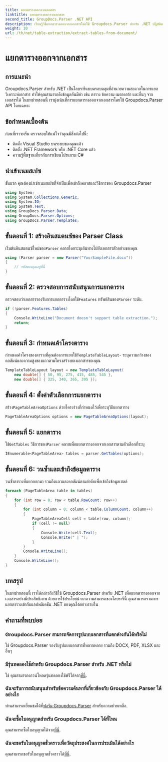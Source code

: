 ```yaml
---
title: แยกตารางออกจากเอกสาร
linktitle: แยกตารางออกจากเอกสาร
second_title: GroupDocs.Parser .NET API
description: เรียนรู้วิธีแยกตารางออกจากเอกสารโดยใช้ Groupdocs.Parser สำหรับ .NET ปฏิบัติตามคำแนะนำโดยละเอียดเกี่ยวกับการผสานรวมฟังก์ชันการทำงานนี้
weight: 10
url: /th/net/table-extraction/extract-tables-from-document/
---
```


# แยกตารางออกจากเอกสาร

## การแนะนำ
Groupdocs.Parser สำหรับ .NET เป็นไลบรารีแบบครอบคลุมที่อำนวยความสะดวกในการแยกวิเคราะห์เอกสาร ทำให้คุณสามารถดึงข้อมูลอันมีค่า เช่น ตาราง ข้อความ เมตาดาต้า และอื่นๆ จากเอกสารได้ ในบทช่วยสอนนี้ เรามุ่งเน้นที่การแยกตารางออกจากเอกสารโดยใช้ Groupdocs.Parser API โดยเฉพาะ
## ข้อกำหนดเบื้องต้น
ก่อนที่เราจะเริ่ม ตรวจสอบให้แน่ใจว่าคุณมีสิ่งต่อไปนี้:
- ติดตั้ง Visual Studio บนระบบของคุณแล้ว
- ติดตั้ง .NET Framework หรือ .NET Core แล้ว
- ความรู้พื้นฐานเกี่ยวกับการเขียนโปรแกรม C#

## นำเข้าเนมสเปซ
ขั้นแรก คุณต้องนำเข้าเนมสเปซที่จำเป็นเพื่อเข้าถึงคลาสและวิธีการของ Groupdocs.Parser
```csharp
using System;
using System.Collections.Generic;
using System.IO;
using System.Text;
using GroupDocs.Parser.Data;
using GroupDocs.Parser.Options;
using GroupDocs.Parser.Templates;
```
## ขั้นตอนที่ 1: สร้างอินสแตนซ์ของ Parser Class
 เริ่มต้นอินสแตนซ์ใหม่ของ`Parser` คลาสโดยระบุเส้นทางไปยังเอกสารตัวอย่างของคุณ
```csharp
using (Parser parser = new Parser("YourSampleFile.docx"))
{
    // รหัสของคุณอยู่ที่นี่
}
```
## ขั้นตอนที่ 2: ตรวจสอบการสนับสนุนการแยกตาราง
 ตรวจสอบว่าเอกสารรองรับการแยกตารางโดยใช้`Features` ทรัพย์สินของ`Parser` ระดับ.
```csharp
if (!parser.Features.Tables)
{
    Console.WriteLine("Document doesn't support table extraction.");
    return;
}
```
## ขั้นตอนที่ 3: กำหนดเค้าโครงตาราง
กำหนดเค้าโครงของตารางที่คุณต้องการแยกใช้`TemplateTableLayout`- ระบุความกว้างของคอลัมน์และความสูงของแถวตามโครงสร้างของเอกสารของคุณ
```csharp
TemplateTableLayout layout = new TemplateTableLayout(
    new double[] { 50, 95, 275, 415, 485, 545 },
    new double[] { 325, 340, 365, 395 });
```
## ขั้นตอนที่ 4: ตั้งค่าตัวเลือกการแยกตาราง
 สร้าง`PageTableAreaOptions` ด้วยโครงร่างที่กำหนดไว้เพื่อระบุวิธีแยกตาราง
```csharp
PageTableAreaOptions options = new PageTableAreaOptions(layout);
```
## ขั้นตอนที่ 5: แยกตาราง
 ใช้`GetTables` วิธีการของ`Parser` คลาสเพื่อแยกตารางออกจากเอกสารตามตัวเลือกที่ระบุ
```csharp
IEnumerable<PageTableArea> tables = parser.GetTables(options);
```
## ขั้นตอนที่ 6: วนซ้ำและเข้าถึงข้อมูลตาราง
วนซ้ำตารางที่แยกออกมา รวมถึงแถวและคอลัมน์ตามลำดับเพื่อเข้าถึงข้อมูลเซลล์
```csharp
foreach (PageTableArea table in tables)
{
    for (int row = 0; row < table.RowCount; row++)
    {
        for (int column = 0; column < table.ColumnCount; column++)
        {
            PageTableAreaCell cell = table[row, column];
            if (cell != null)
            {
                Console.Write(cell.Text);
                Console.Write(" | ");
            }
        }
        Console.WriteLine();
    }
    Console.WriteLine();
}
```
## บทสรุป
ในบทช่วยสอนนี้ เราได้กล่าวถึงวิธีใช้ Groupdocs.Parser สำหรับ .NET เพื่อแยกตารางออกจากเอกสารอย่างมีประสิทธิภาพ ด้วยการใช้ประโยชน์จากความสามารถของไลบรารีนี้ คุณสามารถรวมการแยกตารางเข้ากับแอปพลิเคชัน .NET ของคุณได้อย่างราบรื่น

## คำถามที่พบบ่อย
### Groupdocs.Parser สามารถจัดการรูปแบบเอกสารที่แตกต่างกันได้หรือไม่
ใช่ Groupdocs.Parser รองรับรูปแบบเอกสารที่หลากหลาย รวมถึง DOCX, PDF, XLSX และอื่นๆ
### มีรุ่นทดลองใช้สำหรับ Groupdocs.Parser สำหรับ .NET หรือไม่
 ใช่ คุณสามารถดาวน์โหลดรุ่นทดลองใช้ฟรีได้จาก[ที่นี่](https://releases.groupdocs.com/).
### ฉันจะรับการสนับสนุนสำหรับข้อความค้นหาที่เกี่ยวข้องกับ Groupdocs.Parser ได้อย่างไร
 ท่านสามารถเยี่ยมชมได้ที่[ฟอรัม Groupdocs.Parser](https://forum.groupdocs.com/c/parser/17) สำหรับความช่วยเหลือ.
### ฉันจะซื้อใบอนุญาตสำหรับ Groupdocs.Parser ได้ที่ไหน
 คุณสามารถซื้อใบอนุญาตได้จาก[ที่นี่](https://purchase.groupdocs.com/buy).
### ฉันจะขอรับใบอนุญาตชั่วคราวเพื่อวัตถุประสงค์ในการประเมินได้อย่างไร
 คุณสามารถขอรับใบอนุญาตชั่วคราวได้[ที่นี่](https://purchase.groupdocs.com/temporary-license/).
